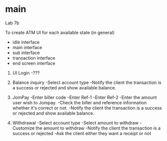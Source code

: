 # main
Lab 7b

To create ATM UI for each available state (in general)
- idle interface
- main interface
- sub interface
- transaction interface
- end screen interface

1. UI Login
-???

2. Balance inquiry
-Select account type
-Notify the client the transaction is a success or rejected and show available balance.

3. JomPay
-Enter biller code
-Enter Ref-1
-Enter Ref-2
-Enter the amount user wish to Jompay.
-Check the biller and reference information whether it's correct or not.
-Notify the client the transaction is a success or rejected and show available balance.

4. Withdrawal
-Select account type
-Select amount to withdraw
-Customize the amount to withdraw
-Notify the client the transaction is a success or rejected
-Ask the client either they want a receipt or not
